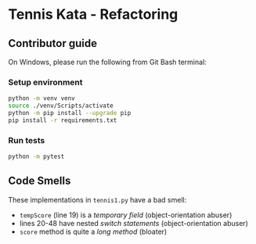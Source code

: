 # Tennis Kata - Refactoring

## Contributor guide

On Windows, please run the following from Git Bash terminal:

### Setup environment
```bash
python -m venv venv
source ./venv/Scripts/activate
python -m pip install --upgrade pip
pip install -r requirements.txt
```

### Run tests
```bash
python -m pytest
```

## Code Smells

These implementations in `tennis1.py` have a bad smell:
- `tempScore` (line 19) is a *temporary field* (object-orientation abuser)
- lines 20-48 have nested *switch statements* (object-orientation abuser)
- `score` method is quite a *long method* (bloater)